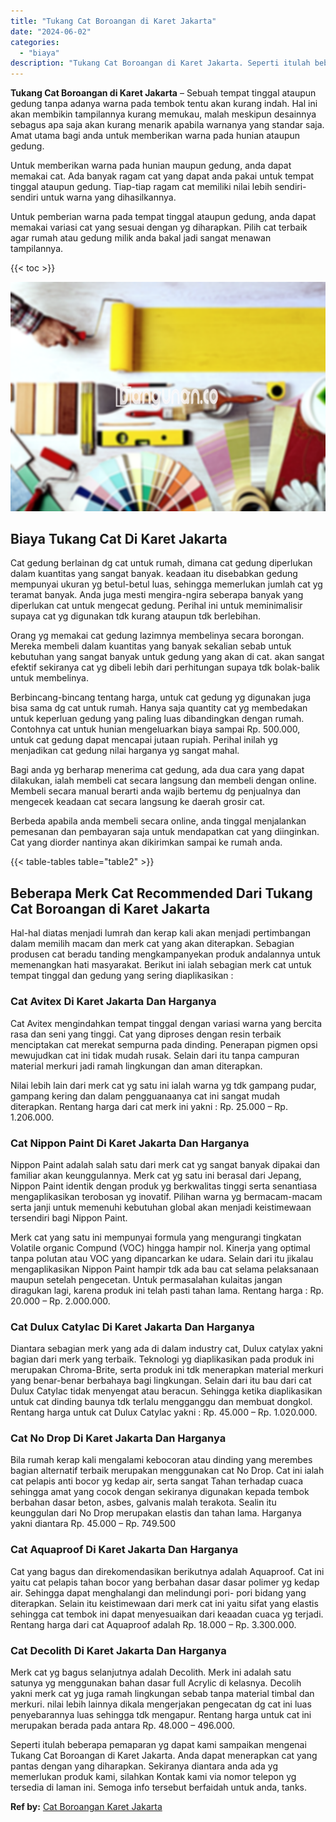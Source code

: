 ```yaml
---
title: "Tukang Cat Boroangan di Karet Jakarta"
date: "2024-06-02"
categories: 
  - "biaya"
description: "Tukang Cat Boroangan di Karet Jakarta. Seperti itulah beberapa pemaparan yg dapat kami sampaikan mengenai Tukang Cat Boroangan di Karet Jakarta. Anda dapat m..."
---
```


**Tukang Cat Boroangan di Karet Jakarta** – Sebuah tempat tinggal ataupun gedung tanpa adanya warna pada tembok tentu akan kurang indah. Hal ini akan membikin tampilannya kurang memukau, malah meskipun desainnya sebagus apa saja akan kurang menarik apabila warnanya yang standar saja. Amat utama bagi anda untuk memberikan warna pada hunian ataupun gedung.

Untuk memberikan warna pada hunian maupun gedung, anda dapat memakai cat. Ada banyak ragam cat yang dapat anda pakai untuk tempat tinggal ataupun gedung. Tiap-tiap ragam cat memiliki nilai lebih sendiri-sendiri untuk warna yang dihasilkannya.

Untuk pemberian warna pada tempat tinggal ataupun gedung, anda dapat memakai variasi cat yang sesuai dengan yg diharapkan. Pilih cat terbaik agar rumah atau gedung milik anda bakal jadi sangat menawan tampilannya.

{{< toc >}}

![Tukang Cat Boroangan di Karet Jakarta](/images/jasa-cat-murah30.png)

## Biaya Tukang Cat Di Karet Jakarta

Cat gedung berlainan dg cat untuk rumah, dimana cat gedung diperlukan dalam kuantitas yang sangat banyak. keadaan itu disebabkan gedung mempunyai ukuran yg betul-betul luas, sehingga memerlukan jumlah cat yg teramat banyak. Anda juga mesti mengira-ngira seberapa banyak yang diperlukan cat untuk mengecat gedung. Perihal ini untuk meminimalisir supaya cat yg digunakan tdk kurang ataupun tdk berlebihan.

Orang yg memakai cat gedung lazimnya membelinya secara borongan. Mereka membeli dalam kuantitas yang banyak sekalian sebab untuk kebutuhan yang sangat banyak untuk gedung yang akan di cat. akan sangat efektif sekiranya cat yg dibeli lebih dari perhitungan supaya tdk bolak-balik untuk membelinya.

Berbincang-bincang tentang harga, untuk cat gedung yg digunakan juga bisa sama dg cat untuk rumah. Hanya saja quantity cat yg membedakan untuk keperluan gedung yang paling luas dibandingkan dengan rumah. Contohnya cat untuk hunian mengeluarkan biaya sampai Rp. 500.000, untuk cat gedung dapat mencapai jutaan rupiah. Perihal inilah yg menjadikan cat gedung nilai harganya yg sangat mahal.

Bagi anda yg berharap menerima cat gedung, ada dua cara yang dapat dilakukan, ialah membeli cat secara langsung dan membeli dengan online. Membeli secara manual berarti anda wajib bertemu dg penjualnya dan mengecek keadaan cat secara langsung ke daerah grosir cat.

Berbeda apabila anda membeli secara online, anda tinggal menjalankan pemesanan dan pembayaran saja untuk mendapatkan cat yang diinginkan. Cat yang diorder nantinya akan dikirimkan sampai ke rumah anda.

{{< table-tables table="table2" >}}

## Beberapa Merk Cat Recommended Dari Tukang Cat Boroangan di Karet Jakarta

Hal-hal diatas menjadi lumrah dan kerap kali akan menjadi pertimbangan dalam memilih macam dan merk cat yang akan diterapkan. Sebagian produsen cat beradu tanding mengkampanyekan produk andalannya untuk memenangkan hati masyarakat. Berikut ini ialah sebagian merk cat untuk tempat tinggal dan gedung yang sering diaplikasikan :

### Cat Avitex Di Karet Jakarta Dan Harganya

Cat Avitex mengindahkan tempat tinggal dengan variasi warna yang bercita rasa dan seni yang tinggi. Cat yang diproses dengan resin terbaik menciptakan cat merekat sempurna pada dinding. Penerapan pigmen opsi mewujudkan cat ini tidak mudah rusak. Selain dari itu tanpa campuran material merkuri jadi ramah lingkungan dan aman diterapkan.

Nilai lebih lain dari merk cat yg satu ini ialah warna yg tdk gampang pudar, gampang kering dan dalam pengguanaanya cat ini sangat mudah diterapkan. Rentang harga dari cat merk ini yakni : Rp. 25.000 – Rp. 1.206.000.

### Cat Nippon Paint Di Karet Jakarta Dan Harganya

Nippon Paint adalah salah satu dari merk cat yg sangat banyak dipakai dan familiar akan keunggulannya. Merk cat yg satu ini berasal dari Jepang, Nippon Paint identik dengan produk yg berkwalitas tinggi serta senantiasa mengaplikasikan terobosan yg inovatif. Pilihan warna yg bermacam-macam serta janji untuk memenuhi kebutuhan global akan menjadi keistimewaan tersendiri bagi Nippon Paint.

Merk cat yang satu ini mempunyai formula yang mengurangi tingkatan Volatile organic Compund (VOC) hingga hampir nol. Kinerja yang optimal tanpa polutan atau VOC yang dipancarkan ke udara. Selain dari itu jikalau mengaplikasikan Nippon Paint hampir tdk ada bau cat selama pelaksanaan maupun setelah pengecetan. Untuk permasalahan kulaitas jangan diragukan lagi, karena produk ini telah pasti tahan lama. Rentang harga : Rp. 20.000 – Rp. 2.000.000.

### Cat Dulux Catylac Di Karet Jakarta Dan Harganya

Diantara sebagian merk yang ada di dalam industry cat, Dulux catylax yakni bagian dari merk yang terbaik. Teknologi yg diaplikasikan pada produk ini merupakan Chroma-Brite, serta produk ini tdk menerapkan material merkuri yang benar-benar berbahaya bagi lingkungan. Selain dari itu bau dari cat Dulux Catylac tidak menyengat atau beracun. Sehingga ketika diaplikasikan untuk cat dinding baunya tdk terlalu mengganggu dan membuat dongkol. Rentang harga untuk cat Dulux Catylac yakni : Rp. 45.000 – Rp. 1.020.000.

### Cat No Drop Di Karet Jakarta Dan Harganya

Bila rumah kerap kali mengalami kebocoran atau dinding yang merembes bagian alternatif terbaik merupakan menggunakan cat No Drop. Cat ini ialah cat pelapis anti bocor yg kedap air, serta sangat Tahan terhadap cuaca sehingga amat yang cocok dengan sekiranya digunakan kepada tembok berbahan dasar beton, asbes, galvanis malah terakota. Sealin itu keunggulan dari No Drop merupakan elastis dan tahan lama. Harganya yakni diantara Rp. 45.000 – Rp. 749.500

### Cat Aquaproof Di Karet Jakarta Dan Harganya

Cat yang bagus dan direkomendasikan berikutnya adalah Aquaproof. Cat ini yaitu cat pelapis tahan bocor yang berbahan dasar dasar polimer yg kedap air. Sehingga dapat menghalangi dan melindungi pori- pori bidang yang diterapkan. Selain itu keistimewaan dari merk cat ini yaitu sifat yang elastis sehingga cat tembok ini dapat menyesuaikan dari keaadan cuaca yg terjadi. Rentang harga dari cat Aquaproof adalah Rp. 18.000 – Rp. 3.300.000.

### Cat Decolith Di Karet Jakarta Dan Harganya

Merk cat yg bagus selanjutnya adalah Decolith. Merk ini adalah satu satunya yg menggunakan bahan dasar full Acrylic di kelasnya. Decolih yakni merk cat yg juga ramah lingkungan sebab tanpa material timbal dan merkuri. nilai lebih lainnya dikala mengerjakan pengecatan dg cat ini luas penyebarannya luas sehingga tdk mengapur. Rentang harga untuk cat ini merupakan berada pada antara Rp. 48.000 – 496.000.

Seperti itulah beberapa pemaparan yg dapat kami sampaikan mengenai Tukang Cat Boroangan di Karet Jakarta. Anda dapat menerapkan cat yang pantas dengan yang diharapkan. Sekiranya diantara anda ada yg memerlukan produk kami, silahkan Kontak kami via nomor telepon yg tersedia di laman ini. Semoga info tersebut berfaidah untuk anda, tanks.

**Ref by:** [Cat Boroangan Karet Jakarta](https://id.wikipedia.org/wiki/Cat)
